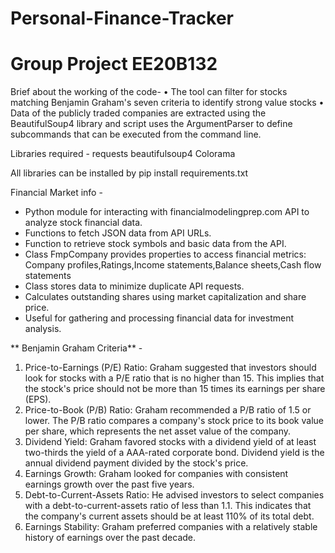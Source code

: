 # Personal-Finance-Tracker
# Group Project EE20B132 
Brief about the working of the code- 
• The tool can filter for stocks matching Benjamin Graham's seven criteria to identify strong value stocks
• Data of the publicly traded companies are extracted using the BeautifulSoup4 library and script uses the ArgumentParser to define subcommands that can be executed from the command line. 

Libraries required  - 
requests
beautifulsoup4
Colorama

All libraries can be installed by 
pip install requirements.txt

Financial Market info - 
- Python module for interacting with financialmodelingprep.com API to analyze stock financial data.
- Functions to fetch JSON data from API URLs.
- Function to retrieve stock symbols and basic data from the API.
- Class FmpCompany provides properties to access financial metrics:
   Company profiles,Ratings,Income statements,Balance sheets,Cash flow statements
- Class stores data to minimize duplicate API requests.
- Calculates outstanding shares using market capitalization and share price.
- Useful for gathering and processing financial data for investment analysis.

 ** Benjamin Graham Criteria** -
1. Price-to-Earnings (P/E) Ratio: Graham suggested that investors should look for stocks with a P/E ratio that is no higher than 15. This implies that the stock's price should not be more than 15 times its earnings per share (EPS).
2. Price-to-Book (P/B) Ratio: Graham recommended a P/B ratio of 1.5 or lower. The P/B ratio compares a company's stock price to its book value per share, which represents the net asset value of the company.
3. Dividend Yield: Graham favored stocks with a dividend yield of at least two-thirds the yield of a AAA-rated corporate bond. Dividend yield is the annual dividend payment divided by the stock's price.
4. Earnings Growth: Graham looked for companies with consistent earnings growth over the past five years.
5. Debt-to-Current-Assets Ratio: He advised investors to select companies with a debt-to-current-assets ratio of less than 1.1. This indicates that the company's current assets should be at least 110% of its total debt.
6. Earnings Stability: Graham preferred companies with a relatively stable history of earnings over the past decade.
